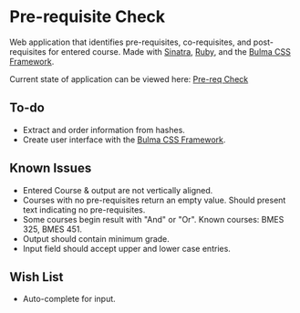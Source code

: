 # Pre-requisite Check

Web application that identifies pre-requisites, co-requisites, and post-requisites for entered course. Made with [Sinatra](http://sinatrarb.com/), [Ruby](http://www.ruby-lang.org/en/), and the [Bulma CSS Framework](https://bulma.io/).

Current state of application can be viewed here: [Pre-req Check](https://pre-req-check.herokuapp.com/)

## To-do

* Extract and order information from hashes.
* Create user interface with the [Bulma CSS Framework](https://bulma.io/).

## Known Issues

* Entered Course & output are not vertically aligned.
* Courses with no pre-requisites return an empty value. Should present text indicating no pre-requisites.
* Some courses begin result with "And" or "Or". Known courses: BMES 325, BMES 451.
* Output should contain minimum grade.
* Input field should accept upper and lower case entries.

## Wish List

* Auto-complete for input.